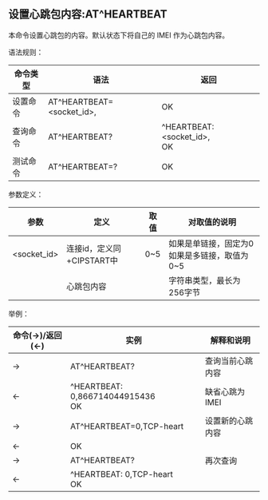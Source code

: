 ## 设置心跳包内容:AT^HEARTBEAT

本命令设置心跳包的内容。默认状态下将自己的 IMEI 作为心跳包内容。

语法规则：

| 命令类型 | 语法                            | 返回                                  |
| -------- | ------------------------------- | ------------------------------------- |
| 设置命令 | AT^HEARTBEAT=<socket_id>,<data> | OK                                    |
| 查询命令 | AT^HEARTBEAT?                   | ^HEARTBEAT: <socket_id>,<data> <br>OK |
| 测试命令 | AT^HEARTBEAT=?                  | OK                                    |

 

参数定义：

| 参数        | 定义                         | 取值 | 对取值的说明                                 |
| ----------- | ---------------------------- | ---- | -------------------------------------------- |
| <socket_id> | 连接id，定义同+CIPSTART中<n> | 0~5  | 如果是单链接，固定为0如果是多链接，取值为0~5 |
| <data>      | 心跳包内容                   |      | 字符串类型，最长为256字节                    |

 

举例：

| 命令(→)/返回(←) | 实例                                 | 解释和说明       |
| --------------- | ------------------------------------ | ---------------- |
| →               | AT^HEARTBEAT?                        | 查询当前心跳内容 |
| ←               | ^HEARTBEAT: 0,866714044915436<br> OK | 缺省心跳为IMEI   |
| →               | AT^HEARTBEAT=0,TCP-heart             | 设置新的心跳内容 |
| ←               | OK                                   |                  |
| →               | AT^HEARTBEAT?                        | 再次查询         |
| ←               | ^HEARTBEAT: 0,TCP-heart <br>OK       |                  |
